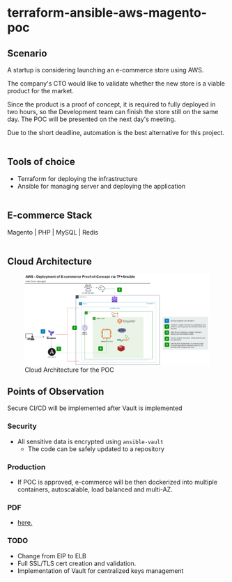 # terraform-ansible-aws-magento-poc

## Scenario
A startup is considering launching an e-commerce store using AWS.

The company's CTO would like to validate whether the new store is a viable product for the market.

Since the product is a proof of concept, it is required to fully deployed in two hours, so the Development team can finish the store still on the same day. The POC will be presented on the next day's meeting.

Due to the short deadline, automation is the best alternative for this project.
<br><br>

## Tools of choice
- Terraform for deploying the infrastructure
- Ansible for managing server and deploying the application
<br><br>

## E-commerce Stack
Magento | PHP | MySQL | Redis
<br><br>

## Cloud Architecture
<figure>
  <img src="./AWS-TF-Ansible-Magento.png" alt="Cloud Architecture">
  <figcaption>Cloud Architecture for the POC</figcaption>
</figure>

## Points of Observation
Secure CI/CD will be implemented after Vault is implemented

### Security
- All sensitive data is encrypted using `ansible-vault`
  - The code can be safely updated to a repository

### Production
- If POC is approved, e-commerce will be then dockerized into multiple containers, autoscalable, load balanced and multi-AZ.

### PDF
- <a href="#" target="_blank">here.</a>

### TODO
- Change from EIP to ELB
- Full SSL/TLS cert creation and validation.
- Implementation of Vault for centralized keys management








